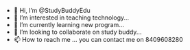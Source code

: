 - 👋 Hi, I’m @StudyBuddyEdu
- 👀 I’m interested in teaching technology...
- 🌱 I’m currently learning new program...
- 💞️ I’m looking to collaborate on study buddy...
- 📫 How to reach me ... you can contact me on 8409608280

<!---
StudyBuddyEdu/StudyBuddyEdu is a ✨ special ✨ repository because its `README.md` (this file) appears on your GitHub profile.
You can click the Preview link to take a look at your changes.
--->
